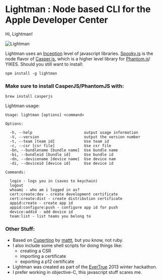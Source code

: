 Lightman : Node based CLI for the Apple Developer Center
========

Hi, Lightman!

![Lightman](https://dl.dropbox.com/u/2836123/melvin_wargames.jpg)

Lightman uses an [Inception](http://4.bp.blogspot.com/_OORyagu8ETY/TE9PNl1Qq4I/AAAAAAAABqQ/_HJ5lfqLNZA/s1600/INCEPTION_WTF_CHART_150.jpg) level of javascript libraries.   [Spooky.js](https://github.com/WaterfallEngineering/SpookyJS) is the node flavor of [Casper.js](https://github.com/n1k0/casperjs), which is a higher level library for [Phantom.js](https://github.com/ariya/phantomjs)! YIKES.  Should you still want to install:


    npm install -g lightman



### Make sure to install CasperJS/PhantomJS with:  

    brew install casperjs


Lightman usage:

````
Usage: lightman [options] <command>

Options:

  -h, --help                       output usage information
  -V, --version                    output the version number
  -t, --team [team id]             Use team id
  -c, --csr [csr file]             Use csr file
  -bn, --bundlename [bundle name]  Use bundle name
  -bi, --bundleid [bundle id]      Use bundle id
  -dn, --devicename [device name]  Use device nam
  -di, --deviceid [device id]      Use device id

Commands:

  login - logs you in (saves to keychain)
  logout
  whoami - who am i logged in as?
  cert:create:dev - create development certificate
  cert:create:dist - create distribution certificate
  appid:create - create app id
  appid:configure:push - configure app id for push
  device:addid - add device id
  team:list - list teams you belong to

````

### Other Stuff:

* Based on [Cupertino](https://github.com/mattt/cupertino) by [mattt](https://github.com/mattt), but you know, not ruby.
* I also include some shell scripts for doing things like:
  * creating a CSR
  * importing a certificate
  * exporting a p12 certificate
* Lightman was created as part of the [EverTrue](http://www.evertrue.com) 2013 winter hackathon.
* I prefer working in objective-C, this javascript stuff scares me.
